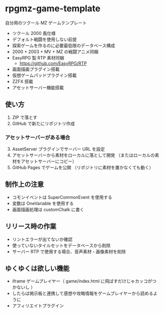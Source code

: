 # rpgmz-game-template

自分用のツクール MZ ゲームテンプレート

- ツクール 2000 風仕様
- デフォルト戦闘を使用しない前提
- 探索ゲームを作るのに必要最低限のデータベース構成
- 2000 + 2003 + MV + MZ の戦闘アニメ同梱
- EasyRPG 製 RTP 素材同梱
  - https://github.com/EasyRPG/RTP
- 画面描画プラグイン搭載
- 仮想ゲームパッドプラグイン搭載
- ZZFX 搭載
- アセットサーバー機能搭載

## 使い方

1. ZIP で落とす
2. GitHub で新たにリポジトリ作成

### アセットサーバーがある場合

3. AssetServer プラグインでサーバー URL を設定
4. アセットサーバーから素材をローカルに落として開発
   （またはローカルの素材をアセットサーバーにコピー）
5. GitHub Pages でゲームを公開
   （リポジトリに素材を置かなくても動く）

## 制作上の注意

- コモンイベントは SuperCommonEvent を使用する
- 変数は OneVariable を使用する
- 画面描画処理は customChalk に書く

## リリース時の作業

- リントエラーが出てないか確認
- 使っていないタイルセットをデータベースから削除
- サーバー RTP で使用する場合、音声素材・画像素材を削除

## ゆくゆくは欲しい機能

- iframe ゲームプレイヤー（ game/index.html に飛ばすだけじゃカッコがつかないし ）
- したらば掲示板と連携して感想や攻略情報をゲームプレイヤーから読めるように
- アフィリエイトプラグイン
